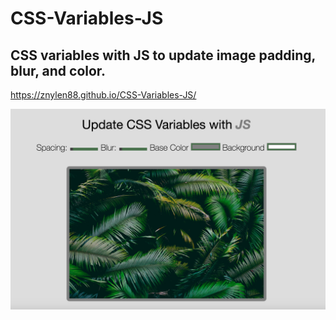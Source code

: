 # CSS-Variables-JS
## CSS variables with JS to update image padding, blur, and color.
https://znylen88.github.io/CSS-Variables-JS/

![App Function](https://github.com/znylen88/CSS-Variables-JS/blob/main/CSS-Variables.png)
